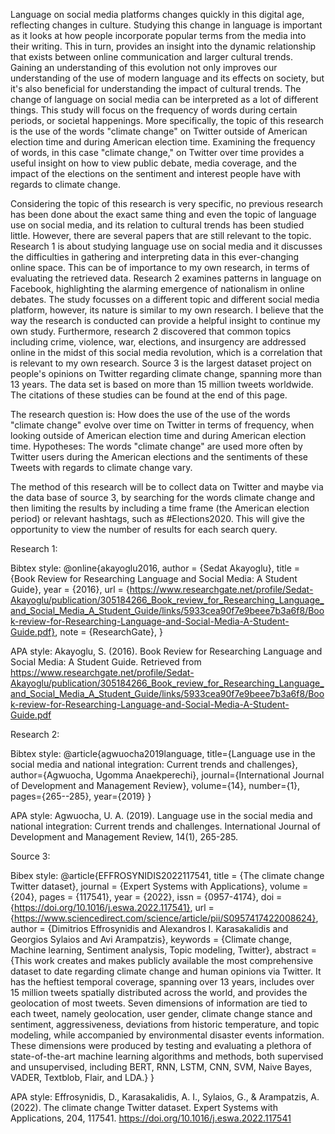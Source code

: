 Language on social media platforms changes quickly in this digital age, reflecting changes in culture. Studying this change in language is important as it looks at how people incorporate popular terms from the media into their writing. This in turn, provides an insight into the dynamic relationship that exists between online communication and larger cultural trends. Gaining an understanding of this evolution not only improves our understanding of the use of modern language and its effects on society, but it's also beneficial for understanding the impact of cultural trends. The change of language on social media can be interpreted as a lot of different things. This study will focus on the frequency of words during certain periods, or societal happenings. More specifically, the topic of this research is the use of the words "climate change" on Twitter outside of American election time and during American election time. Examining the frequency of words, in this case "climate change," on Twitter over time provides a useful insight on how to view public debate, media coverage, and the impact of the elections on the sentiment and interest people have with regards to climate change.

Considering the topic of this research is very specific, no previous research has been done about the exact same thing and even the topic of language use on social media, and its relation to cultural trends has been studied little. However, there are several papers that are still relevant to the topic. Research 1 is about studying language use on social media and it discusses the difficulties in gathering and interpreting data in this ever-changing online space. This can be of importance to my own research, in terms of evaluating the retrieved data. Research 2 examines patterns in language on Facebook, highlighting the alarming emergence of nationalism in online debates. The study focusses on a different topic and different social media platform, however, its nature is similar to my own research. I believe that the way the research is conducted can provide a helpful insight to continue my own study. Furthermore, research 2 discovered that common topics including crime, violence, war, elections, and insurgency are addressed online in the midst of this social media revolution, which is a correlation that is relevant to my own research. Source 3 is the largest dataset project on people's opinions on Twitter regarding climate change, spanning more than 13 years. The data set is based on more than 15 million tweets worldwide. The citations of these studies can be found at the end of this page.

The research question is: How does the use of the use of the words "climate change" evolve over time on Twitter in terms of frequency, when looking outside of American election time and during American election time. 
Hypotheses: The words "climate change" are used more often by Twitter users during the American elections and the sentiments of these Tweets with regards to climate change vary. 

The method of this research will be to collect data on Twitter and maybe via the data base of source 3, by searching for the words climate change and then limiting the results by including a time frame (the American election period) or relevant hashtags, such as #Elections2020. This will give the opportunity to view the number of results for each search query.


Research 1: 

Bibtex style: 
@online{akayoglu2016,
  author = {Sedat Akayoglu},
  title = {Book Review for Researching Language and Social Media: A Student Guide},
  year = {2016},
  url = {https://www.researchgate.net/profile/Sedat-Akayoglu/publication/305184266_Book_review_for_Researching_Language_and_Social_Media_A_Student_Guide/links/5933cea90f7e9beee7b3a6f8/Book-review-for-Researching-Language-and-Social-Media-A-Student-Guide.pdf},
  note = {ResearchGate},
}

APA style:
Akayoglu, S. (2016). Book Review for Researching Language and Social Media: A Student Guide. Retrieved from https://www.researchgate.net/profile/Sedat-Akayoglu/publication/305184266_Book_review_for_Researching_Language_and_Social_Media_A_Student_Guide/links/5933cea90f7e9beee7b3a6f8/Book-review-for-Researching-Language-and-Social-Media-A-Student-Guide.pdf

Research 2: 

Bibtex style:
@article{agwuocha2019language,
  title={Language use in the social media and national integration: Current trends and challenges},
  author={Agwuocha, Ugomma Anaekperechi},
  journal={International Journal of Development and Management Review},
  volume={14},
  number={1},
  pages={265--285},
  year={2019}
}

APA style:
Agwuocha, U. A. (2019). Language use in the social media and national integration: Current trends and challenges. International Journal of Development and Management Review, 14(1), 265-285.

Source 3:

Bibex style:
@article{EFFROSYNIDIS2022117541,
title = {The climate change Twitter dataset},
journal = {Expert Systems with Applications},
volume = {204},
pages = {117541},
year = {2022},
issn = {0957-4174},
doi = {https://doi.org/10.1016/j.eswa.2022.117541},
url = {https://www.sciencedirect.com/science/article/pii/S0957417422008624},
author = {Dimitrios Effrosynidis and Alexandros I. Karasakalidis and Georgios Sylaios and Avi Arampatzis},
keywords = {Climate change, Machine learning, Sentiment analysis, Topic modeling, Twitter},
abstract = {This work creates and makes publicly available the most comprehensive dataset to date regarding climate change and human opinions via Twitter. It has the heftiest temporal coverage, spanning over 13 years, includes over 15 million tweets spatially distributed across the world, and provides the geolocation of most tweets. Seven dimensions of information are tied to each tweet, namely geolocation, user gender, climate change stance and sentiment, aggressiveness, deviations from historic temperature, and topic modeling, while accompanied by environmental disaster events information. These dimensions were produced by testing and evaluating a plethora of state-of-the-art machine learning algorithms and methods, both supervised and unsupervised, including BERT, RNN, LSTM, CNN, SVM, Naive Bayes, VADER, Textblob, Flair, and LDA.}
}

APA style:
Effrosynidis, D., Karasakalidis, A. I., Sylaios, G., & Arampatzis, A. (2022). The climate change Twitter dataset. Expert Systems with Applications, 204, 117541. https://doi.org/10.1016/j.eswa.2022.117541


<!---
Sabinesafarova/Sabinesafarova is a ✨ special ✨ repository because its `README.md` (this file) appears on your GitHub profile.
You can click the Preview link to take a look at your changes.
--->

